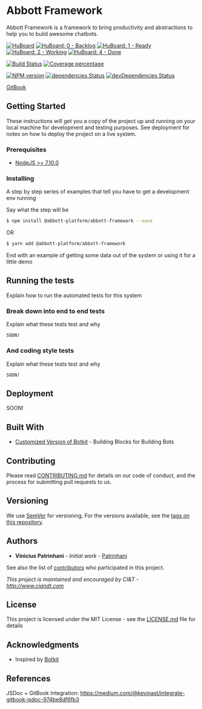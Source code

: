 # Abbott Framework

Abbott Framework is a framework to bring productivity and abstractions to help you to build awesome chatbots.

[![HuBoard](https://img.shields.io/github/issues/AbbottPlatform/abbott-framework.svg)](https://huboard.com/AbbottPlatform/abbott-framework)
[![HuBoard: 0 - Backlog](https://img.shields.io/github/issues/AbbottPlatform/abbott-framework/%220%20-%20Backlog%22.svg)](https://huboard.com/AbbottPlatform/abbott-framework#/?column=%5B%22Backlog%22%5D)
[![HuBoard: 1 - Ready](https://img.shields.io/github/issues/AbbottPlatform/abbott-framework/%221%20-%20Ready%22.svg)](https://huboard.com/AbbottPlatform/abbott-framework#/?column=%5B%22Ready%22%5D)
[![HuBoard: 2 - Working](https://img.shields.io/github/issues/AbbottPlatform/abbott-framework/%222%20-%20Working%20%3C=%205%22.svg)](https://huboard.com/AbbottPlatform/abbott-framework#/?column=%5B%22Working%22%5D)
[![HuBoard: 4 - Done](https://img.shields.io/github/issues/AbbottPlatform/abbott-framework/%224%20-%20Done%22.svg)](https://huboard.com/AbbottPlatform/abbott-framework#/?column=%5B%22Done%22%5D)

[![Build Status][travis-image]][travis-url]
[![Coverage percentage][coveralls-image]][coveralls-url]

[![NPM version][npm-image]][npm-url]
[![dependencies Status][daviddm-image]][daviddm-url]
[![devDependencies Status][daviddm-dev-image]][daviddm-dev-url]

[GitBook](https://abbott-platform.gitbooks.io/abbott-framework/content/)

## Getting Started

These instructions will get you a copy of the project up and running on your local machine for development and testing purposes. See deployment for notes on how to deploy the project on a live system.

### Prerequisites

* [NodeJS >= 7.10.0](https://nodejs.org)

### Installing

A step by step series of examples that tell you have to get a development env running

Say what the step will be

```bash
$ npm install @abbott-platform/abbott-framework --save
```
OR
```bash
$ yarn add @abbott-platform/abbott-framework
```

End with an example of getting some data out of the system or using it for a little demo

## Running the tests

Explain how to run the automated tests for this system

### Break down into end to end tests

Explain what these tests test and why

```
SOON!
```

### And coding style tests

Explain what these tests test and why

```
SOON!
```

## Deployment

SOON!

## Built With

* [Customized Version of Botkit](https://github.com/AbbottPlatform/botkit) - Building Blocks for Building Bots

## Contributing

Please read [CONTRIBUTING.md](CONTRIBUTING.md) for details on our code of conduct, and the process for submitting pull requests to us.

## Versioning

We use [SemVer](http://semver.org/) for versioning. For the versions available, see the [tags on this repository](https://github.com/AbbottPlatform/abbott-framework/tags). 

## Authors

* **Vinicius Patrinhani** - *Initial work* - [Patrinhani](https://github.com/patrinhani-ciandt)

See also the list of [contributors](https://github.com/AbbottPlatform/abbott-framework/contributors) who participated in this project.

*This project is maintained and encouraged by CI&T - http://www.ciandt.com*

## License

This project is licensed under the MIT License - see the [LICENSE.md](LICENSE.md) file for details

## Acknowledgments

* Inspired by [Botkit](https://github.com/howdyai/botkit)

## References

JSDoc + GitBook Integration: https://medium.com/@kevinast/integrate-gitbook-jsdoc-974be8df6fb3

[npm-image]: https://badge.fury.io/js/%40abbott-platform%2Fabbott-framework.svg
[npm-url]: https://npmjs.org/package/@abbott-platform/abbott-framework
[travis-image]: https://travis-ci.org/AbbottPlatform/abbott-framework.svg?branch=master
[travis-url]: https://travis-ci.org/AbbottPlatform/abbott-framework
[daviddm-image]: https://david-dm.org/AbbottPlatform/abbott-framework.svg?theme=shields.io
[daviddm-url]: https://david-dm.org/AbbottPlatform/abbott-framework
[daviddm-dev-image]: https://david-dm.org/AbbottPlatform/abbott-framework/dev-status.svg
[daviddm-dev-url]: https://david-dm.org/AbbottPlatform/abbott-framework?type=dev
[coveralls-image]: https://coveralls.io/repos/github/AbbottPlatform/abbott-framework/badge.svg
[coveralls-url]: https://coveralls.io/github/AbbottPlatform/abbott-framework
